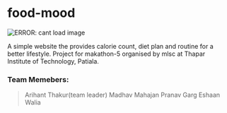 # food-mood

<p align="left">
  <img src="https://media.giphy.com/media/1wn4W0NiirVR1fUbbP/giphy.gif" alt="ERROR: cant load image" />
  <p align="top">
A simple website the provides calorie count, diet plan and routine for a better lifestyle.
Project for makathon-5 organised by mlsc at Thapar Institute of Technology, Patiala.

### Team Memebers:

> Arihant Thakur(team leader)
> Madhav Mahajan
> Pranav Garg
> Eshaan Walia


</p>

